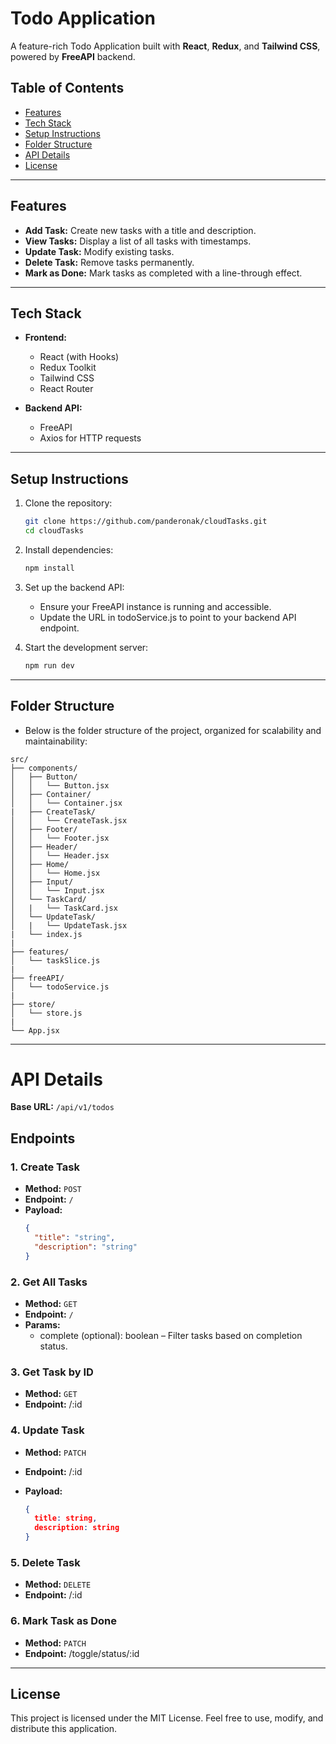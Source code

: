 # Todo Application

A feature-rich Todo Application built with **React**, **Redux**, and **Tailwind CSS**, powered by **FreeAPI** backend.

## Table of Contents

- [Features](#features)
- [Tech Stack](#tech-stack)
- [Setup Instructions](#setup-instructions)
- [Folder Structure](#folder-structure)
- [API Details](#api-details)
- [License](#license)

---

## Features

- **Add Task:** Create new tasks with a title and description.
- **View Tasks:** Display a list of all tasks with timestamps.
- **Update Task:** Modify existing tasks.
- **Delete Task:** Remove tasks permanently.
- **Mark as Done:** Mark tasks as completed with a line-through effect.

---

## Tech Stack

- **Frontend:**

  - React (with Hooks)
  - Redux Toolkit
  - Tailwind CSS
  - React Router

- **Backend API:**
  - FreeAPI
  - Axios for HTTP requests

---

## Setup Instructions

1. Clone the repository:

   ```bash
   git clone https://github.com/panderonak/cloudTasks.git
   cd cloudTasks

   ```

2. Install dependencies:

   ```bash
   npm install

   ```

3. Set up the backend API:
   - Ensure your FreeAPI instance is running and accessible.
   - Update the URL in todoService.js to point to your backend API endpoint.
4. Start the development server:

   ```bash
   npm run dev

   ```

---

## Folder Structure

- Below is the folder structure of the project, organized for scalability and maintainability:

```
src/
├── components/
│   ├── Button/
│   │   └── Button.jsx
│   ├── Container/
│   │   └── Container.jsx
|   ├── CreateTask/
│   │   └── CreateTask.jsx
│   ├── Footer/
│   │   └── Footer.jsx
│   ├── Header/
│   │   └── Header.jsx
│   ├── Home/
│   │   └── Home.jsx
│   ├── Input/
│   │   └── Input.jsx
│   └── TaskCard/
│   |   └── TaskCard.jsx
│   └── UpdateTask/
│   |   └── UpdateTask.jsx
|   └── index.js
|
├── features/
│   └── taskSlice.js
|
├── freeAPI/
│   └── todoService.js
|
├── store/
│   └── store.js
|
└── App.jsx
```

---

# API Details

**Base URL:** `/api/v1/todos`

## Endpoints

### 1. Create Task

- **Method:** `POST`
- **Endpoint:** `/`
- **Payload:**
  ```json
  {
    "title": "string",
    "description": "string"
  }
  ```

### 2. Get All Tasks

- **Method:** `GET`
- **Endpoint:** `/`
- **Params:**
  - complete (optional): boolean – Filter tasks based on completion status.

### 3. Get Task by ID

- **Method:** `GET`
- **Endpoint:** /:id

### 4. Update Task

- **Method:** `PATCH`
- **Endpoint:** /:id
- **Payload:**

  ```json
  {
    title: string,
    description: string
  }

  ```

### 5. Delete Task

- **Method:** `DELETE`
- **Endpoint:** /:id

### 6. Mark Task as Done

- **Method:** `PATCH`
- **Endpoint:** /toggle/status/:id

---

## License

This project is licensed under the MIT License.
Feel free to use, modify, and distribute this application.
